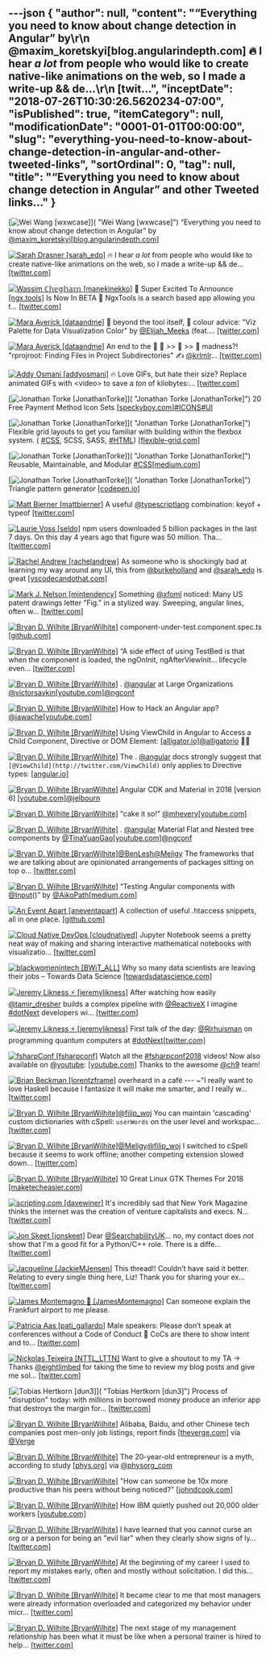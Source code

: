 ---json
{
  "author": null,
  "content": "“Everything you need to know about change detection in Angular” by\r\n      @maxim_koretskyi[blog.angularindepth.com] 🔥 I hear *a lot* from people who would like to create native-like animations on the web, so I made a write-up &amp;&amp; de…\r\n      [twit...",
  "inceptDate": "2018-07-26T10:30:26.5620234-07:00",
  "isPublished": true,
  "itemCategory": null,
  "modificationDate": "0001-01-01T00:00:00",
  "slug": "everything-you-need-to-know-about-change-detection-in-angular-and-other-tweeted-links",
  "sortOrdinal": 0,
  "tag": null,
  "title": "“Everything you need to know about change detection in Angular” and other Tweeted links…"
}
---

[<img alt="Wei Wang [wxwcase]" src="https://songhay.blob.core.windows.net/shared-social-twitter/wxwcase.jpg">]( "Wei Wang [wxwcase]") “Everything you need to know about change detection in Angular” by [@maxim_koretskyi](http://twitter.com/maxim_koretskyi)[[blog.angularindepth.com]](https://blog.angularindepth.com/everything-you-need-to-know-about-change-detection-in-angular-8006c51d206f)

[<img alt="Sarah Drasner [sarah_edo]" src="https://songhay.blob.core.windows.net/shared-social-twitter/sarah_edo.jpg">](https://t.co/pr1NhYseRK "Sarah Drasner [sarah_edo]") 🔥 I hear *a lot* from people who would like to create native-like animations on the web, so I made a write-up &amp;&amp; de… [[twitter.com]](https://twitter.com/i/web/status/988414671232339970)

[<img alt="Wassim ℂ𝕙𝕖𝕘𝕙𝕒𝕞 [manekinekko]" src="https://songhay.blob.core.windows.net/shared-social-twitter/manekinekko.jpg">](https://t.co/WVlnSd51VS "Wassim ℂ𝕙𝕖𝕘𝕙𝕒𝕞 [manekinekko]") 🎊 Super Excited To Announce [[ngx.tools]](http://ngx.tools) Is Now In BETA 🎉 NgxTools is a search based app allowing you t… [[twitter.com]](https://twitter.com/i/web/status/988214507213410304)

[<img alt="Mara Averick [dataandme]" src="https://songhay.blob.core.windows.net/shared-social-twitter/dataandme.jpg">](https://t.co/ZANWJjC3FT "Mara Averick [dataandme]") 🎨 beyond the tool itself, 🌟 colour advice: "Viz Palette for Data Visualization Color" by [@Elijah_Meeks](http://twitter.com/Elijah_Meeks) (feat.… [[twitter.com]](https://twitter.com/i/web/status/987677834876477440)

[<img alt="Mara Averick [dataandme]" src="https://songhay.blob.core.windows.net/shared-social-twitter/dataandme.jpg">](https://t.co/ZANWJjC3FT "Mara Averick [dataandme]") An end to the 🔎 📁 &gt;&gt; 📁 &gt;&gt; 📂 madness?! "rprojroot: Finding Files in Project Subdirectories" ✍️ [@krlmlr](http://twitter.com/krlmlr)… [[twitter.com]](https://twitter.com/i/web/status/988402653070848001)

[<img alt="Addy Osmani [addyosmani]" src="https://songhay.blob.core.windows.net/shared-social-twitter/addyosmani.jpg">](https://t.co/CHVJYkwGMM "Addy Osmani [addyosmani]") 🔥 Love GIFs, but hate their size? Replace animated GIFs with &lt;video&gt; to save a *ton* of kilobytes:… [[twitter.com]](https://twitter.com/i/web/status/988304148218040320)

[<img alt="Jonathan Torke [JonathanTorke]" src="https://songhay.blob.core.windows.net/shared-social-twitter/JonathanTorke.jpg">]( "Jonathan Torke [JonathanTorke]") 20 Free Payment Method Icon Sets [[speckyboy.com]](https://speckyboy.com/free-payment-method-credit-card-icon-sets/)[#ICONS](http://twitter.com/search?q=%23ICONS)[#UI](http://twitter.com/search?q=%23UI)

[<img alt="Jonathan Torke [JonathanTorke]" src="https://songhay.blob.core.windows.net/shared-social-twitter/JonathanTorke.jpg">]( "Jonathan Torke [JonathanTorke]") Flexible grid layouts to get you familiar with building within the flexbox system. ( [#CSS](http://twitter.com/search?q=%23CSS), SCSS, SASS, [#HTML](http://twitter.com/search?q=%23HTML)) [[flexible-grid.com]](https://www.flexible-grid.com/)

[<img alt="Jonathan Torke [JonathanTorke]" src="https://songhay.blob.core.windows.net/shared-social-twitter/JonathanTorke.jpg">]( "Jonathan Torke [JonathanTorke]") Reusable, Maintainable, and Modular [#CSS](http://twitter.com/search?q=%23CSS)[[medium.com]](https://medium.com/@afrench53198/reusable-maintainable-and-modular-css-b0ffedf1c208)

[<img alt="Jonathan Torke [JonathanTorke]" src="https://songhay.blob.core.windows.net/shared-social-twitter/JonathanTorke.jpg">]( "Jonathan Torke [JonathanTorke]") Triangle pattern generator [[codepen.io]](https://codepen.io/msurguy/pen/sbIio)

[<img alt="Matt Bierner [mattbierner]" src="https://songhay.blob.core.windows.net/shared-social-twitter/mattbierner.jpg">](https://t.co/NnCC3iFhHa "Matt Bierner [mattbierner]") A useful [@typescriptlang](http://twitter.com/typescriptlang) combination: keyof + typeof [[twitter.com]](https://twitter.com/mattbierner/status/988469863801733120/photo/1)

[<img alt="Laurie Voss [seldo]" src="https://songhay.blob.core.windows.net/shared-social-twitter/seldo.jpg">](https://t.co/av52yWi20E "Laurie Voss [seldo]") npm users downloaded 5 billion packages in the last 7 days. On this day 4 years ago that figure was 50 million. Tha… [[twitter.com]](https://twitter.com/i/web/status/988477780441481217)

[<img alt="Rachel Andrew [rachelandrew]" src="https://songhay.blob.core.windows.net/shared-social-twitter/rachelandrew.jpg">](https://t.co/bnYdfVIAqQ "Rachel Andrew [rachelandrew]") As someone who is shockingly bad at learning my way around any UI, this from [@burkeholland](http://twitter.com/burkeholland) and [@sarah_edo](http://twitter.com/sarah_edo) is great [[vscodecandothat.com]](https://vscodecandothat.com/)

[<img alt="Mark J. Nelson [mjntendency]" src="https://songhay.blob.core.windows.net/shared-social-twitter/mjntendency.jpg">](http://t.co/XIlA43Por7 "Mark J. Nelson [mjntendency]") Something [@xfoml](http://twitter.com/xfoml) noticed: Many US patent drawings letter "Fig." in a stylized way. Sweeping, angular lines, often w… [[twitter.com]](https://twitter.com/i/web/status/988544082246033409)

[<img alt="Bryan D. Wilhite [BryanWilhite]" src="https://songhay.blob.core.windows.net/shared-social-twitter/BryanWilhite.jpeg">](http://t.co/UNdqV0Z1zz "Bryan D. Wilhite [BryanWilhite]") component-under-test.component.spec.ts [[github.com]](https://github.com/Aik-Master/ComponentInputTest/blob/master/src/app/component-under-test/component-under-test.component.spec.ts#L39)

[<img alt="Bryan D. Wilhite [BryanWilhite]" src="https://songhay.blob.core.windows.net/shared-social-twitter/BryanWilhite.jpeg">](http://t.co/UNdqV0Z1zz "Bryan D. Wilhite [BryanWilhite]") “A side effect of using TestBed is that when the component is loaded, the ngOnInit, ngAfterViewInit… lifecycle even… [[twitter.com]](https://twitter.com/i/web/status/988579851228479488)

[<img alt="Bryan D. Wilhite [BryanWilhite]" src="https://songhay.blob.core.windows.net/shared-social-twitter/BryanWilhite.jpeg">](http://t.co/UNdqV0Z1zz "Bryan D. Wilhite [BryanWilhite]") . [@angular](http://twitter.com/angular) at Large Organizations [@victorsavkin](http://twitter.com/victorsavkin)[[youtube.com]](https://www.youtube.com/watch?v=piQ0EZhtus0)[@ngconf](http://twitter.com/ngconf)

[<img alt="Bryan D. Wilhite [BryanWilhite]" src="https://songhay.blob.core.windows.net/shared-social-twitter/BryanWilhite.jpeg">](http://t.co/UNdqV0Z1zz "Bryan D. Wilhite [BryanWilhite]") How to Hack an Angular app? [@jawache](http://twitter.com/jawache)[[youtube.com]](https://www.youtube.com/watch?v=C7D4WTLNEUQ)

[<img alt="Bryan D. Wilhite [BryanWilhite]" src="https://songhay.blob.core.windows.net/shared-social-twitter/BryanWilhite.jpeg">](http://t.co/UNdqV0Z1zz "Bryan D. Wilhite [BryanWilhite]") Using ViewChild in Angular to Access a Child Component, Directive or DOM Element: [[alligator.io]](https://alligator.io/angular/viewchild-access-component/)[@alligatorio](http://twitter.com/alligatorio) 🎉🐊

[<img alt="Bryan D. Wilhite [BryanWilhite]" src="https://songhay.blob.core.windows.net/shared-social-twitter/BryanWilhite.jpeg">](http://t.co/UNdqV0Z1zz "Bryan D. Wilhite [BryanWilhite]") The . [@angular](http://twitter.com/angular) docs strongly suggest that ` [@ViewChild](http://twitter.com/ViewChild)` only applies to Directive types: [[angular.io]](https://angular.io/api/core/ViewChild)

[<img alt="Bryan D. Wilhite [BryanWilhite]" src="https://songhay.blob.core.windows.net/shared-social-twitter/BryanWilhite.jpeg">](http://t.co/UNdqV0Z1zz "Bryan D. Wilhite [BryanWilhite]") Angular CDK and Material in 2018 [version 6] [[youtube.com]](https://www.youtube.com/watch?v=v__RuD9RX3I)[@jelbourn](http://twitter.com/jelbourn)

[<img alt="Bryan D. Wilhite [BryanWilhite]" src="https://songhay.blob.core.windows.net/shared-social-twitter/BryanWilhite.jpeg">](http://t.co/UNdqV0Z1zz "Bryan D. Wilhite [BryanWilhite]") "cake it so!" [@mhevery](http://twitter.com/mhevery)[[youtube.com]](https://www.youtube.com/watch?v=dIxknqPOWms)

[<img alt="Bryan D. Wilhite [BryanWilhite]" src="https://songhay.blob.core.windows.net/shared-social-twitter/BryanWilhite.jpeg">](http://t.co/UNdqV0Z1zz "Bryan D. Wilhite [BryanWilhite]") . [@angular](http://twitter.com/angular) Material Flat and Nested tree components by [@TinaYuanGao](http://twitter.com/TinaYuanGao)[[youtube.com]](https://www.youtube.com/watch?v=s0Vy3sLbeyA)[@ngconf](http://twitter.com/ngconf)

[<img alt="Bryan D. Wilhite [BryanWilhite]" src="https://songhay.blob.core.windows.net/shared-social-twitter/BryanWilhite.jpeg">](http://t.co/UNdqV0Z1zz "Bryan D. Wilhite [BryanWilhite]")[@BenLesh](http://twitter.com/BenLesh)[@Meligy](http://twitter.com/Meligy) The frameworks that we are talking about are opinionated arrangements of packages sitting on top o… [[twitter.com]](https://twitter.com/i/web/status/988105360165634048)

[<img alt="Bryan D. Wilhite [BryanWilhite]" src="https://songhay.blob.core.windows.net/shared-social-twitter/BryanWilhite.jpeg">](http://t.co/UNdqV0Z1zz "Bryan D. Wilhite [BryanWilhite]") “Testing Angular components with [@Input](http://twitter.com/Input)()” by [@AikoPath](http://twitter.com/AikoPath)[[medium.com]](https://medium.com/@AikoPath/testing-angular-components-with-input-3bd6c07cfaf6)

[<img alt="An Event Apart [aneventapart]" src="https://songhay.blob.core.windows.net/shared-social-twitter/aneventapart.jpg">](http://t.co/oG7XKtfFUJ "An Event Apart [aneventapart]") A collection of useful .htaccess snippets, all in one place. [[github.com]](https://github.com/phanan/htaccess)

[<img alt="Cloud Native DevOps [cloudnatived]" src="https://songhay.blob.core.windows.net/shared-social-twitter/cloudnatived.jpg">](https://t.co/3faDDthHwf "Cloud Native DevOps [cloudnatived]") Jupyter Notebook seems a pretty neat way of making and sharing interactive mathematical notebooks with visualizatio… [[twitter.com]](https://twitter.com/i/web/status/987744281099145216)

[<img alt="blackwomenintech [BWiT_ALL]" src="https://songhay.blob.core.windows.net/shared-social-twitter/BWiT_ALL.jpeg">](https://t.co/Z1JeN5MH6T "blackwomenintech [BWiT_ALL]") Why so many data scientists are leaving their jobs – Towards Data Science [[towardsdatascience.com]](https://towardsdatascience.com/why-so-many-data-scientists-are-leaving-their-jobs-a1f0329d7ea4?source=userActivityShare-1d38c75029d7-1523840591)

[<img alt="Jeremy Likness ⚡️ [jeremylikness]" src="https://songhay.blob.core.windows.net/shared-social-twitter/jeremylikness.jpg">](https://t.co/IbLCTBQJ41 "Jeremy Likness ⚡️ [jeremylikness]") After watching how easily [@tamir_dresher](http://twitter.com/tamir_dresher) builds a complex pipeline with [@ReactiveX](http://twitter.com/ReactiveX) I imagine [#dotNext](http://twitter.com/search?q=%23dotNext) developers wi… [[twitter.com]](https://twitter.com/i/web/status/988405733048938496)

[<img alt="Jeremy Likness ⚡️ [jeremylikness]" src="https://songhay.blob.core.windows.net/shared-social-twitter/jeremylikness.jpg">](https://t.co/IbLCTBQJ41 "Jeremy Likness ⚡️ [jeremylikness]") First talk of the day: [@Rlrhuisman](http://twitter.com/Rlrhuisman) on programming quantum computers at [#dotNext](http://twitter.com/search?q=%23dotNext)[[twitter.com]](https://twitter.com/jeremylikness/status/988317750949969920/photo/1)

[<img alt="fsharpConf [fsharpconf]" src="https://songhay.blob.core.windows.net/shared-social-twitter/fsharpconf.jpg">](https://t.co/4vUukXysmv "fsharpConf [fsharpconf]") Watch all the [#fsharpconf2018](http://twitter.com/search?q=%23fsharpconf2018) videos! Now also available on [@youtube](http://twitter.com/youtube): [[youtube.com]](https://www.youtube.com/playlist?list=PLlrxD0HtieHhEkeYu1bZelX_aJqvs6Qw4) Thanks to the awesome [@ch9](http://twitter.com/ch9) team!

[<img alt="Brian Beckman [lorentzframe]" src="https://songhay.blob.core.windows.net/shared-social-twitter/lorentzframe.jpg">](http://t.co/aC5mXb9iZQ "Brian Beckman [lorentzframe]") overheard in a café --- ~"I really want to love Haskell because I fantasize it will make me smarter, and I really w… [[twitter.com]](https://twitter.com/i/web/status/988430462786793472)

[<img alt="Bryan D. Wilhite [BryanWilhite]" src="https://songhay.blob.core.windows.net/shared-social-twitter/BryanWilhite.jpeg">](http://t.co/UNdqV0Z1zz "Bryan D. Wilhite [BryanWilhite]")[@filip_woj](http://twitter.com/filip_woj) You can maintain 'cascading' custom dictionaries with cSpell: `userWords` on the user level and workspac… [[twitter.com]](https://twitter.com/i/web/status/988454481254731776)

[<img alt="Bryan D. Wilhite [BryanWilhite]" src="https://songhay.blob.core.windows.net/shared-social-twitter/BryanWilhite.jpeg">](http://t.co/UNdqV0Z1zz "Bryan D. Wilhite [BryanWilhite]")[@Meligy](http://twitter.com/Meligy)[@filip_woj](http://twitter.com/filip_woj) I switched to cSpell because it seems to work offline; another competing extension slowed down… [[twitter.com]](https://twitter.com/i/web/status/988455104528367616)

[<img alt="Bryan D. Wilhite [BryanWilhite]" src="https://songhay.blob.core.windows.net/shared-social-twitter/BryanWilhite.jpeg">](http://t.co/UNdqV0Z1zz "Bryan D. Wilhite [BryanWilhite]") 10 Great Linux GTK Themes For 2018 [[maketecheasier.com]](https://www.maketecheasier.com/gtk-themes-for-linux/)

[<img alt="scripting.com [davewiner]" src="https://songhay.blob.core.windows.net/shared-social-twitter/davewiner.jpg">](https://t.co/ztgzDGiyOj "scripting.com [davewiner]") It's incredibly sad that New York Magazine thinks the internet was the creation of venture capitalists and execs. N… [[twitter.com]](https://twitter.com/i/web/status/987708341995614208)

[<img alt="Jon Skeet [jonskeet]" src="https://songhay.blob.core.windows.net/shared-social-twitter/jonskeet.jpg">](https://t.co/G7ynklMRpf "Jon Skeet [jonskeet]") Dear [@SearchabilityUK](http://twitter.com/SearchabilityUK)... no, my contact does *not* show that I'm a good fit for a Python/C++ role. There is a diffe… [[twitter.com]](https://twitter.com/i/web/status/988354375373422592)

[<img alt="Jacqueline [JackieMJensen]" src="https://songhay.blob.core.windows.net/shared-social-twitter/JackieMJensen.jpg">](https://t.co/DYdE13nkCx "Jacqueline [JackieMJensen]") This thread!! Couldn’t have said it better. Relating to every single thing here, Liz! Thank you for sharing your ex… [[twitter.com]](https://twitter.com/i/web/status/987717673529163778)

[<img alt="James Montemagno 🙈 [JamesMontemagno]" src="https://songhay.blob.core.windows.net/shared-social-twitter/JamesMontemagno.jpg">](https://t.co/5USXLfbaf4 "James Montemagno 🙈 [JamesMontemagno]") Can someone explain the Frankfurt airport to me please.

[<img alt="Patricia Aas [pati_gallardo]" src="https://songhay.blob.core.windows.net/shared-social-twitter/pati_gallardo.jpg">](https://t.co/aBjqxhzrKG "Patricia Aas [pati_gallardo]") Male speakers: Please don’t speak at conferences without a Code of Conduct 🙏 CoCs are there to show intent and to… [[twitter.com]](https://twitter.com/i/web/status/987997544004415489)

[<img alt="Nickolas Teixeira [NTTL_LTTN]" src="https://songhay.blob.core.windows.net/shared-social-twitter/NTTL_LTTN.jpg">](https://t.co/uoMCz5r6Jp "Nickolas Teixeira [NTTL_LTTN]") Want to give a shoutout to my TA -&gt; Thanks [@eightlimbed](http://twitter.com/eightlimbed) for taking the time to review my blog posts and give me sol… [[twitter.com]](https://twitter.com/i/web/status/988175378945490944)

[<img alt="Tobias Hertkorn [dun3]" src="https://songhay.blob.core.windows.net/shared-social-twitter/dun3.jpg">]( "Tobias Hertkorn [dun3]") Process of "disruption" today: with millions in borrowed money produce an inferior app that destroys the margin for… [[twitter.com]](https://twitter.com/i/web/status/988299054072389632)

[<img alt="Bryan D. Wilhite [BryanWilhite]" src="https://songhay.blob.core.windows.net/shared-social-twitter/BryanWilhite.jpeg">](http://t.co/UNdqV0Z1zz "Bryan D. Wilhite [BryanWilhite]") Alibaba, Baidu, and other Chinese tech companies post men-only job listings, report finds [[theverge.com]](https://www.theverge.com/2018/4/23/17272620/chinese-tech-companies-alibaba-tencent-baidu-gender-discrimination?utm_campaign=theverge&utm_content=entry&utm_medium=social&utm_source=twitter) via [@Verge](http://twitter.com/Verge)

[<img alt="Bryan D. Wilhite [BryanWilhite]" src="https://songhay.blob.core.windows.net/shared-social-twitter/BryanWilhite.jpeg">](http://t.co/UNdqV0Z1zz "Bryan D. Wilhite [BryanWilhite]") The 20-year-old entrepreneur is a myth, according to study [[phys.org]](https://phys.org/news/2018-04-year-old-entrepreneur-myth.html) via [@physorg_com](http://twitter.com/physorg_com)

[<img alt="Bryan D. Wilhite [BryanWilhite]" src="https://songhay.blob.core.windows.net/shared-social-twitter/BryanWilhite.jpeg">](http://t.co/UNdqV0Z1zz "Bryan D. Wilhite [BryanWilhite]") "How can someone be 10x more productive than his peers without being noticed?" [[johndcook.com]](https://www.johndcook.com/blog/2009/12/23/why-programmers-are-not-paid-in-proportion-to-their-productivity/)

[<img alt="Bryan D. Wilhite [BryanWilhite]" src="https://songhay.blob.core.windows.net/shared-social-twitter/BryanWilhite.jpeg">](http://t.co/UNdqV0Z1zz "Bryan D. Wilhite [BryanWilhite]") How IBM quietly pushed out 20,000 older workers [[youtube.com]](https://www.youtube.com/watch?v=e681QNbHloE)

[<img alt="Bryan D. Wilhite [BryanWilhite]" src="https://songhay.blob.core.windows.net/shared-social-twitter/BryanWilhite.jpeg">](http://t.co/UNdqV0Z1zz "Bryan D. Wilhite [BryanWilhite]") I have learned that you cannot curse an org or a person for being an "evil liar" when they clearly show signs of ly… [[twitter.com]](https://twitter.com/i/web/status/988130348998377472)

[<img alt="Bryan D. Wilhite [BryanWilhite]" src="https://songhay.blob.core.windows.net/shared-social-twitter/BryanWilhite.jpeg">](http://t.co/UNdqV0Z1zz "Bryan D. Wilhite [BryanWilhite]") At the beginning of my career I used to report my mistakes early, often and mostly without solicitation. I did this… [[twitter.com]](https://twitter.com/i/web/status/988121310898208768)

[<img alt="Bryan D. Wilhite [BryanWilhite]" src="https://songhay.blob.core.windows.net/shared-social-twitter/BryanWilhite.jpeg">](http://t.co/UNdqV0Z1zz "Bryan D. Wilhite [BryanWilhite]") It became clear to me that most managers were already information overloaded and categorized my behavior under micr… [[twitter.com]](https://twitter.com/i/web/status/988123391424057344)

[<img alt="Bryan D. Wilhite [BryanWilhite]" src="https://songhay.blob.core.windows.net/shared-social-twitter/BryanWilhite.jpeg">](http://t.co/UNdqV0Z1zz "Bryan D. Wilhite [BryanWilhite]") The next stage of my management relationship has been what it must be like when a personal trainer is hired to help… [[twitter.com]](https://twitter.com/i/web/status/988126757441093632)
